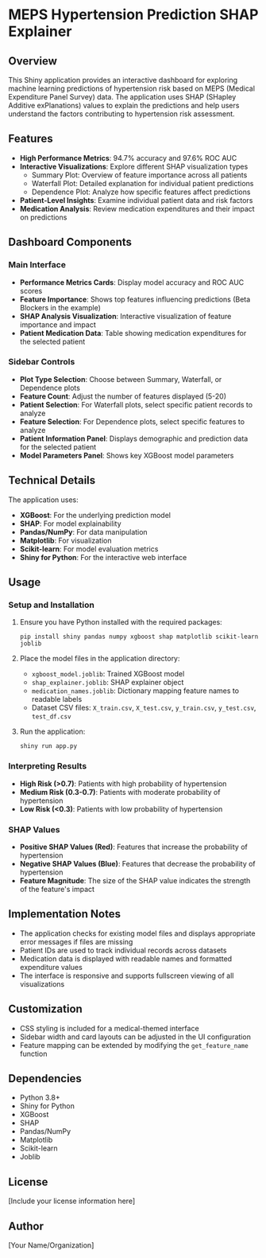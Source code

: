 # MEPS Hypertension Prediction SHAP Explainer

## Overview

This Shiny application provides an interactive dashboard for exploring machine learning predictions of hypertension risk based on MEPS (Medical Expenditure Panel Survey) data. The application uses SHAP (SHapley Additive exPlanations) values to explain the predictions and help users understand the factors contributing to hypertension risk assessment.

## Features

- **High Performance Metrics**: 94.7% accuracy and 97.6% ROC AUC
- **Interactive Visualizations**: Explore different SHAP visualization types
  - Summary Plot: Overview of feature importance across all patients
  - Waterfall Plot: Detailed explanation for individual patient predictions
  - Dependence Plot: Analyze how specific features affect predictions
- **Patient-Level Insights**: Examine individual patient data and risk factors
- **Medication Analysis**: Review medication expenditures and their impact on predictions

## Dashboard Components

### Main Interface

- **Performance Metrics Cards**: Display model accuracy and ROC AUC scores
- **Feature Importance**: Shows top features influencing predictions (Beta Blockers in the example)
- **SHAP Analysis Visualization**: Interactive visualization of feature importance and impact
- **Patient Medication Data**: Table showing medication expenditures for the selected patient

### Sidebar Controls

- **Plot Type Selection**: Choose between Summary, Waterfall, or Dependence plots
- **Feature Count**: Adjust the number of features displayed (5-20)
- **Patient Selection**: For Waterfall plots, select specific patient records to analyze
- **Feature Selection**: For Dependence plots, select specific features to analyze
- **Patient Information Panel**: Displays demographic and prediction data for the selected patient
- **Model Parameters Panel**: Shows key XGBoost model parameters

## Technical Details

The application uses:
- **XGBoost**: For the underlying prediction model
- **SHAP**: For model explainability
- **Pandas/NumPy**: For data manipulation
- **Matplotlib**: For visualization
- **Scikit-learn**: For model evaluation metrics
- **Shiny for Python**: For the interactive web interface

## Usage

### Setup and Installation

1. Ensure you have Python installed with the required packages:
   ```
   pip install shiny pandas numpy xgboost shap matplotlib scikit-learn joblib
   ```

2. Place the model files in the application directory:
   - `xgboost_model.joblib`: Trained XGBoost model
   - `shap_explainer.joblib`: SHAP explainer object
   - `medication_names.joblib`: Dictionary mapping feature names to readable labels
   - Dataset CSV files: `X_train.csv`, `X_test.csv`, `y_train.csv`, `y_test.csv`, `test_df.csv`

3. Run the application:
   ```
   shiny run app.py
   ```

### Interpreting Results

- **High Risk (>0.7)**: Patients with high probability of hypertension
- **Medium Risk (0.3-0.7)**: Patients with moderate probability of hypertension
- **Low Risk (<0.3)**: Patients with low probability of hypertension

### SHAP Values

- **Positive SHAP Values (Red)**: Features that increase the probability of hypertension
- **Negative SHAP Values (Blue)**: Features that decrease the probability of hypertension
- **Feature Magnitude**: The size of the SHAP value indicates the strength of the feature's impact

## Implementation Notes

- The application checks for existing model files and displays appropriate error messages if files are missing
- Patient IDs are used to track individual records across datasets
- Medication data is displayed with readable names and formatted expenditure values
- The interface is responsive and supports fullscreen viewing of all visualizations

## Customization

- CSS styling is included for a medical-themed interface
- Sidebar width and card layouts can be adjusted in the UI configuration
- Feature mapping can be extended by modifying the `get_feature_name` function

## Dependencies

- Python 3.8+
- Shiny for Python
- XGBoost
- SHAP
- Pandas/NumPy
- Matplotlib
- Scikit-learn
- Joblib

## License

[Include your license information here]

## Author

[Your Name/Organization]